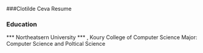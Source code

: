 
###Clotilde Ceva Resume 

### Education 
*** Northeatsern University *** , Koury College of Computer Science 
Major: Computer Science and Poltical Science 